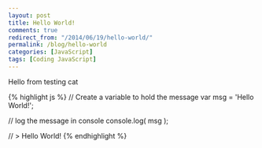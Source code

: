 ```yaml
---
layout: post
title: Hello World!
comments: true
redirect_from: "/2014/06/19/hello-world/"
permalink: /blog/hello-world
categories: [JavaScript]
tags: [Coding JavaScript]
---
```


Hello from testing cat

{% highlight js %}
// Create a variable to hold the message
var msg = 'Hello World!';

// log the message in console
console.log( msg );

// > Hello World!
{% endhighlight %}